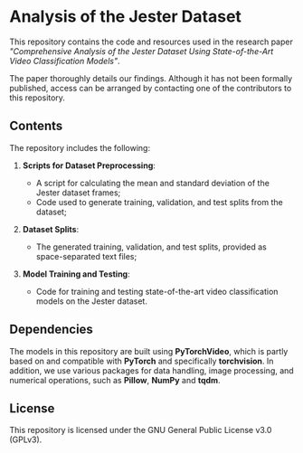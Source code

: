 # Analysis of the Jester Dataset

This repository contains the code and resources used in the research paper *"Comprehensive Analysis of the Jester Dataset Using State-of-the-Art Video Classification Models"*.

The paper thoroughly details our findings. Although it has not been formally published, access can be arranged by contacting one of the contributors to this repository.

## Contents

The repository includes the following:

1. **Scripts for Dataset Preprocessing**:
   - A script for calculating the mean and standard deviation of the Jester dataset frames;
   - Code used to generate training, validation, and test splits from the dataset;

2. **Dataset Splits**:
   - The generated training, validation, and test splits, provided as space-separated text files;

3. **Model Training and Testing**:
   - Code for training and testing state-of-the-art video classification models on the Jester dataset.

## Dependencies

The models in this repository are built using **PyTorchVideo**, which is partly based on and compatible with **PyTorch** and specifically **torchvision**.
In addition, we use various packages for data handling, image processing, and numerical operations, such as **Pillow**, **NumPy** and **tqdm**.

## License

This repository is licensed under the GNU General Public License v3.0 (GPLv3).

